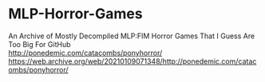 # MLP-Horror-Games
An Archive of Mostly Decompiled MLP:FIM Horror Games That I Guess Are Too Big For GitHub                                                                                                                                              
http://ponedemic.com/catacombs/ponyhorror/                                                                                                                                                         
https://web.archive.org/web/20210109071348/http://ponedemic.com/catacombs/ponyhorror/
